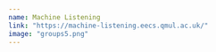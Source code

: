 ```yaml
---
name: Machine Listening
link: "https://machine-listening.eecs.qmul.ac.uk/"
image: "groups5.png"
---
```

